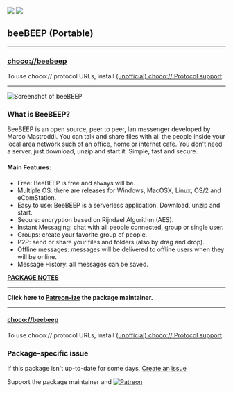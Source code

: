 [![](https://img.shields.io/chocolatey/v/beebeep?color=green&label=beebeep)](https://chocolatey.org/packages/beebeep) [![](https://img.shields.io/chocolatey/dt/beebeep)](https://chocolatey.org/packages/beebeep)

## beeBEEP (Portable)

---

### [choco://beebeep](choco://beebeep)
To use choco:// protocol URLs, install [(unofficial) choco:// Protocol support ](https://chocolatey.org/packages/choco-protocol-support)

---

![Screenshot of beeBEEP](https://cdn.staticaly.com/gh/bcurran3/ChocolateyPackages/master/beebeep/beebeep_screenshot.jpg)

### What is BeeBEEP?

BeeBEEP is an open source, peer to peer, lan messenger developed by Marco Mastroddi. You can talk and share files with all the people inside your local area network such of an office, home or internet cafe. You don't need a server, just download, unzip and start it. Simple, fast and secure.

#### Main Features:
* Free: BeeBEEP is free and always will be.
* Multiple OS: there are releases for Windows, MacOSX, Linux, OS/2 and eComStation.
* Easy to use: BeeBEEP is a serverless application. Download, unzip and start.
* Secure: encryption based on Rijndael Algorithm (AES).
* Instant Messaging: chat with all people connected, group or single user.
* Groups: create your favorite group of people.
* P2P: send or share your files and folders (also by drag and drop).
* Offline messages: messages will be delivered to offline users when they will be online.
* Message History: all messages can be saved.

**[PACKAGE NOTES](https://github.com/bcurran3/ChocolateyPackages/blob/master/beebeep/readme.md)**


---

**Click here to [Patreon-ize](https://www.patreon.com/bcurran3) the package maintainer.**

---

#### [choco://beebeep](choco://beebeep)
To use choco:// protocol URLs, install [(unofficial) choco:// Protocol support ](https://chocolatey.org/packages/choco-protocol-support)

### Package-specific issue
If this package isn't up-to-date for some days, [Create an issue](https://github.com/tunisiano187/Chocolatey-packages/issues/new/choose)

Support the package maintainer and [![Patreon](https://cdn.jsdelivr.net/gh/tunisiano187/Chocolatey-packages@d15c4e19c709e7148588d4523ffc6dd3cd3c7e5e/icons/patreon.png)](https://www.patreon.com/tunisiano)

